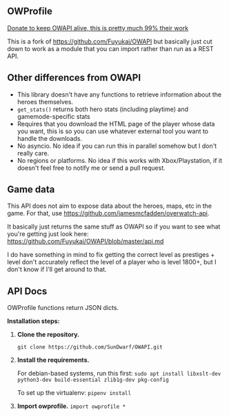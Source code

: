 ## OWProfile

[Donate to keep OWAPI alive, this is pretty much 99% their work](https://www.patreon.com/sundwarf)

This is a fork of https://github.com/Fuyukai/OWAPI but basically just cut down to work as a module that you can import rather than run as a REST API.

## Other differences from OWAPI

* This library doesn't have any functions to retrieve information about the heroes themselves. 
* `get_stats()` returns both hero stats (including playtime) and gamemode-specific stats
* Requires that you download the HTML page of the player whose data you want, this is so you can use whatever external tool you want to handle the downloads.
* No asyncio. No idea if you can run this in parallel somehow but I don't really care.
* No regions or platforms. No idea if this works with Xbox/Playstation, if it doesn't feel free to notify me or send a pull request.

## Game data

This API does not aim to expose data about the heroes, maps, etc in the game. For that, use 
https://github.com/jamesmcfadden/overwatch-api. 

It basically just returns the same stuff as OWAPI so if you want to see what you're getting just look here: https://github.com/Fuyukai/OWAPI/blob/master/api.md

I do have something in mind to fix getting the correct level as prestiges + level don't accurately reflect the level of a player who is level 1800+, but I don't know if I'll get around to that.
 
## API Docs

OWProfile functions return JSON dicts.   
 
**Installation steps:**

 1. **Clone the repository.**
 
     `git clone https://github.com/SunDwarf/OWAPI.git`
     
 2. **Install the requirements.**

     For debian-based systems, run this first:
        `sudo apt install libxslt-dev python3-dev build-essential zlib1g-dev pkg-config`

     To set up the virtualenv:
     `pipenv install`

 3. **Import owprofile.**
    `import owprofile *`

